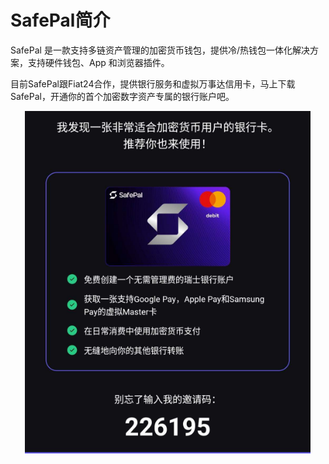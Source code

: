 #                        SafePal简介

SafePal 是一款支持多链资产管理的加密货币钱包，提供冷/热钱包一体化解决方案，支持硬件钱包、App 和浏览器插件。

目前SafePal跟Fiat24合作，提供银行服务和虚拟万事达信用卡，马上下载SafePal，开通你的首个加密数字资产专属的银行账户吧。

<p align="center">
<a href="https://www.safepal.com/bank/register?referral=226195" target="_blank">
  <img src="https://raw.githubusercontent.com/vpsdawanjia/image-hosting/main/image/invitecode.png" alt="invitecode" />
</a>
</p>
